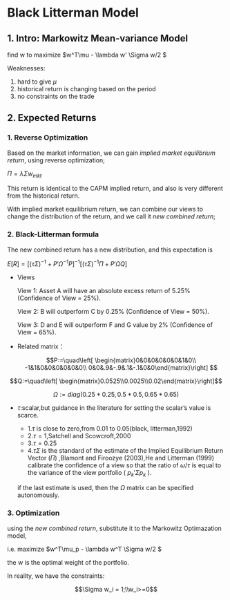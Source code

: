 # Black Litterman Model

## 1. Intro: Markowitz Mean-variance Model

find w to maximize $w^T\mu - \lambda w' \Sigma w/2 $

Weaknesses:
1. hard to give $\mu$
2. historical return is changing based on the period
3. no constraints on the trade

## 2. Expected Returns
### 1. Reverse Optimization
Based on the market information, we can gain *implied market equilibrium return*, using reverse optimization;

$\Pi = \lambda \Sigma w_{mkt}$

This return is identical to the CAPM implied return, and also is very different from the historical return.

With implied market equilibrium return, we can combine our views to change the distribution of the return, and we call it *new combined return*;

### 2. Black-Litterman formula
The new combined return has a new distribution, and this expectation is 

$E[R]=[(\tau\Sigma)^{-1}+P'\Omega^{-1}P]^{-1}[(\tau\Sigma)^{-1}\Pi+P'\Omega Q]$

- Views

    View 1: Asset A will have an absolute excess return of 5.25% (Confidence of View = 25%).
    
    View 2: B will outperform C by 0.25% (Confidence of View = 50%).
    
    View 3: D and E will outperform F and G value by 2% (Confidence of View = 65%).

- Related matrix：

    $$P:=\quad\left[ \begin{matrix}0&0&0&0&0&0&1&0\\
    -1&1&0&0&0&0&0&0\\
    0&0&.9&-.9&.1&-.1&0&0\end{matrix}\right]
    $$
    

$$Q:=\quad\left[ \begin{matrix}0.0525\\0.0025\\0.02\end{matrix}\right]$$

$$\Omega:=diag(0.25*0.25,0.5*0.5,0.65*0.65)$$

- $\tau$:scalar,but guidance in the literature for setting the scalar’s value is scarce.
    - 1.$\tau$ is close to zero,from 0.01 to 0.05(black, litterman,1992)
    - 2.$\tau=1$,Satchell and Scowcroft,2000
    - 3.$\tau=0.25$
    - 4.$\tau\Sigma$ is the standard of the estimate of the Implied Equilibrium Return Vector ($\Pi$) ,Blamont and Firoozye (2003),He and Litterman (1999) calibrate the confidence of a view so that the ratio of $\omega/\tau$ is equal to the variance of the view portfolio ( $p_k'\Sigma p_k$ ).

    if the last estimate is used, then the $\Omega$ matrix can be specified autonomously.

### 3. Optimization
using the *new combined return*, substitute it to the Markowitz Optimazation model,

i.e. maximize $w^T\mu_p - \lambda w^T \Sigma w/2 $

the w is the optimal weight of the portfolio.

In reality, we have the constraints:

$$\Sigma w_i = 1;\\w_i>=0$$




```python

```
